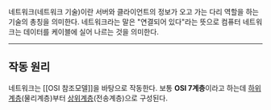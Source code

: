 네트워크(네트워크 기술)이란 서버와 클라이언트의 정보가 오고 가는 다리 역할을 하는 기술의 총칭을 의미한다.
네트워크라는 말은 "연결되어 있다"라는 뜻으로 컴퓨터 네트워크는 데이터를 케이블에 실어 나르는 것을 의미한다.

---
## 작동 원리

네트워크는 [[OSI 참조모델]]을 바탕으로 작동한다.
보통 **OSI 7계층**이라고 하는데 [하위계층](계층%20구조.md)(물리계층)부터 [상위계층](계층%20구조.md)(전송계층)으로 구성된다.